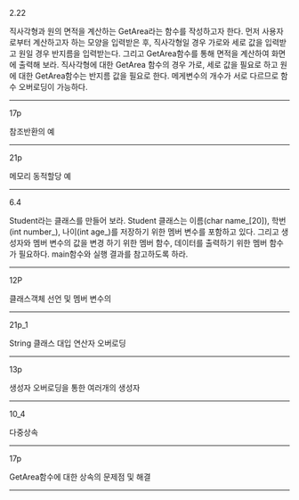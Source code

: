 2.22

직사각형과 원의 면적을 계산하는 GetArea라는 함수를 작성하고자 한다. 먼저 사용자로부터 계산하고자 하는 모양을 입력받은 후, 직사각형일 경우 가로와 세로 값을 입력받고 원일 경우 반지름을 입력받는다. 그리고 GetArea함수를 통해 면적을 계산하여 화면에 출력해 보라. 직사각형에 대한 GetArea 함수의 경우 가로, 세로 값을 필요로 하고 원에 대한 GetArea함수는 반지름 값을 필요로 한다. 메게변수의 개수가 서로 다르므로 함수 오버로딩이 가능하다.

---

17p

참조반환의 예

---

21p

메모리 동적할당 예

---

6.4

Student라는 클래스를 만들어 보라. Student 클래스는 이름(char name_[20]), 학번(int number_), 나이(int age_)를 저장하기 위한 멤버 변수를 포함하고 있다. 그리고 생성자와 멤버 변수의 값을 변경 하기 위한 멤버 함수, 데이터를 출력하기 위한 멤버 함수가 필요하다. main함수와 실행 결과를 참고하도록 하라.

---

12P

클래스객체 선언 및 멤버 변수의 

---

21p_1

String 클래스 대입 연산자 오버로딩

---

13p

생성자 오버로딩을 통한 여러개의 생성자 

---

10_4

다중상속

---

17p

GetArea함수에 대한 상속의 문제점 및 해결

---

